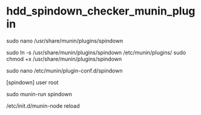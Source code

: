 # hdd_spindown_checker_munin_plugin

sudo nano /usr/share/munin/plugins/spindown

sudo ln -s /usr/share/munin/plugins/spindown /etc/munin/plugins/
sudo chmod +x /usr/share/munin/plugins/spindown

sudo nano /etc/munin/plugin-conf.d/spindown

[spindown]
user root

sudo munin-run spindown

/etc/init.d/munin-node reload


